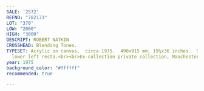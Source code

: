 ```yaml
---
SALE: '2572'
REFNO: "782173"
LOT: "370"
LOW: "2000"
HIGH: "3000"
DESCRIPT: ROBERT NATKIN
CROSSHEAD: Blending Tones.
TYPESET: Acrylic on canvas,  circa 1975.  490x915 mm; 19¼x36 inches.  Signed in acrylic,
  lower left recto.<br><br>Ex-collection private collection, Manchester, Vermont.
year: 1975
background_color: "#ffffff"
recommended: true

---
```

